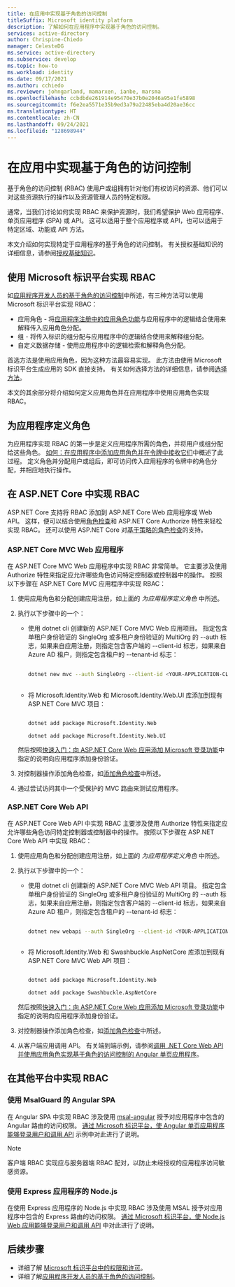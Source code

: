 ```yaml
---
title: 在应用中实现基于角色的访问控制
titleSuffix: Microsoft identity platform
description: 了解如何在应用程序中实现基于角色的访问控制。
services: active-directory
author: Chrispine-Chiedo
manager: CelesteDG
ms.service: active-directory
ms.subservice: develop
ms.topic: how-to
ms.workload: identity
ms.date: 09/17/2021
ms.author: cchiedo
ms.reviewer: johngarland, mamarxen, ianbe, marsma
ms.openlocfilehash: ccbdbde261914e95470e37b0e2046a95e1fe5898
ms.sourcegitcommit: f6e2ea5571e35b9ed3a79a22485eba4d20ae36cc
ms.translationtype: HT
ms.contentlocale: zh-CN
ms.lasthandoff: 09/24/2021
ms.locfileid: "128698944"
---
```

# <a name="implement-role-based-access-control-in-apps"></a>在应用中实现基于角色的访问控制

基于角色的访问控制 (RBAC) 使用户或组拥有针对他们有权访问的资源、他们可以对这些资源执行的操作以及资源管理人员的特定权限。

通常，当我们讨论如何实现 RBAC 来保护资源时，我们希望保护 Web 应用程序、单页应用程序 (SPA) 或 API。  这可以适用于整个应用程序或 API，也可以适用于特定区域、功能或 API 方法。

本文介绍如何实现特定于应用程序的基于角色的访问控制。  有关授权基础知识的详细信息，请参阅[授权基础知识](./authorization-basics.md)。

## <a name="implementing-rbac-using-the-microsoft-identity-platform"></a>使用 Microsoft 标识平台实现 RBAC

如[应用程序开发人员的基于角色的访问控制](./custom-rbac-for-developers.md)中所述，有三种方法可以使用 Microsoft 标识平台实现 RBAC：

- 应用角色 - 将[应用程序注册中的应用角色功能](./howto-add-app-roles-in-azure-ad-apps.md#declare-roles-for-an-application)与应用程序中的逻辑结合使用来解释传入应用角色分配。
- 组 - 将传入标识的组分配与应用程序中的逻辑结合使用来解释组分配。 
- 自定义数据存储 - 使用应用程序中的逻辑检索和解释角色分配。

首选方法是使用应用角色，因为这种方法最容易实现。 此方法由使用 Microsoft 标识平台生成应用的 SDK 直接支持。 有关如何选择方法的详细信息，请参阅[选择方法](./custom-rbac-for-developers.md#choosing-an-approach)。

本文的其余部分将介绍如何定义应用角色并在应用程序中使用应用角色实现 RBAC。

## <a name="defining-roles-for-your-application"></a>为应用程序定义角色

为应用程序实现 RBAC 的第一步是定义应用程序所需的角色，并将用户或组分配给这些角色。  [如何：在应用程序中添加应用角色并在令牌中接收它们](./howto-add-app-roles-in-azure-ad-apps.md)中概述了此过程。 定义角色并分配用户或组后，即可访问传入应用程序的令牌中的角色分配，并相应地执行操作。

## <a name="implementing-rbac-in-aspnet-core"></a>在 ASP.NET Core 中实现 RBAC 

ASP.NET Core 支持将 RBAC 添加到 ASP.NET Core Web 应用程序或 Web API。  这样，便可以结合使用[角色检查](/aspnet/core/security/authorization/roles?view=aspnetcore-5.0&preserve-view=true#adding-role-checks)和 ASP.NET Core Authorize 特性来轻松实现 RBAC。 还可以使用 ASP.NET Core 对[基于策略的角色检查](/aspnet/core/security/authorization/roles?view=aspnetcore-5.0&preserve-view=true#policy-based-role-checks)的支持。

### <a name="aspnet-core-mvc-web-application"></a>ASP.NET Core MVC Web 应用程序 

在 ASP.NET Core MVC Web 应用程序中实现 RBAC 非常简单。  它主要涉及使用 Authorize 特性来指定应允许哪些角色访问特定控制器或控制器中的操作。 按照以下步骤在 ASP.NET Core MVC 应用程序中实现 RBAC：
1. 使用应用角色和分配创建应用注册，如上面的 *为应用程序定义角色* 中所述。
1. 执行以下步骤中的一个：
    - 使用 dotnet cli 创建新的 ASP.NET Core MVC Web 应用项目。  指定包含单租户身份验证的 SingleOrg 或多租户身份验证的 MultiOrg 的 --auth 标志，如果来自应用注册，则指定包含客户端的 --client-id 标志，如果来自 Azure AD 租户，则指定包含租户的 --tenant-id 标志：
 
      ```bash 
    
      dotnet new mvc --auth SingleOrg --client-id <YOUR-APPLICATION-CLIENT-ID> --tenant-id <YOUR-TENANT-ID>  
    
      ```
      
    - 将 Microsoft.Identity.Web 和 Microsoft.Identity.Web.UI 库添加到现有 ASP.NET Core MVC 项目：
 
      ```bash 

      dotnet add package Microsoft.Identity.Web 

      dotnet add package Microsoft.Identity.Web.UI 

      ```

   然后按照[快速入门：向 ASP.NET Core Web 应用添加 Microsoft 登录功能](./quickstart-v2-aspnet-core-webapp.md?view=aspnetcore-5.0&preserve-view=true)中指定的说明向应用程序添加身份验证。
1. 对控制器操作添加角色检查，如[添加角色检查](/aspnet/core/security/authorization/roles?view=aspnetcore-5.0&preserve-view=true#adding-role-checks)中所述。
1. 通过尝试访问其中一个受保护的 MVC 路由来测试应用程序。

### <a name="aspnet-core-web-api"></a>ASP.NET Core Web API

在 ASP.NET Core Web API 中实现 RBAC 主要涉及使用 Authorize 特性来指定应允许哪些角色访问特定控制器或控制器中的操作。 按照以下步骤在 ASP.NET Core Web API 中实现 RBAC：
1. 使用应用角色和分配创建应用注册，如上面的 *为应用程序定义角色* 中所述。
1. 执行以下步骤中的一个：
    - 使用 dotnet cli 创建新的 ASP.NET Core MVC Web API 项目。  指定包含单租户身份验证的 SingleOrg 或多租户身份验证的 MultiOrg 的 --auth 标志，如果来自应用注册，则指定包含客户端的 --client-id 标志，如果来自 Azure AD 租户，则指定包含租户的 --tenant-id 标志：

      ```bash 
    
      dotnet new webapi --auth SingleOrg --client-id <YOUR-APPLICATION-CLIENT-ID> --tenant-id <YOUR-TENANT-ID> 
    
      ```

    - 将 Microsoft.Identity.Web 和 Swashbuckle.AspNetCore 库添加到现有 ASP.NET Core MVC Web API 项目：
      
      ```bash 

      dotnet add package Microsoft.Identity.Web 

      dotnet add package Swashbuckle.AspNetCore 

      ```
    
   然后按照[快速入门：向 ASP.NET Core Web 应用添加 Microsoft 登录功能](./quickstart-v2-aspnet-core-webapp.md?view=aspnetcore-5.0&preserve-view=true)中指定的说明向应用程序添加身份验证。
1. 对控制器操作添加角色检查，如[添加角色检查](/aspnet/core/security/authorization/roles?view=aspnetcore-5.0&preserve-view=true#adding-role-checks)中所述。
1. 从客户端应用调用 API。  有关端到端示例，请参阅[调用 .NET Core Web API 并使用应用角色实现基于角色的访问控制的 Angular 单页应用程序](https://github.com/Azure-Samples/ms-identity-javascript-angular-tutorial/tree/main/5-AccessControl/1-call-api-roles)。


## <a name="implementing-rbac-in-other-platforms"></a>在其他平台中实现 RBAC

### <a name="angular-spa-using-msalguard"></a>使用 MsalGuard 的 Angular SPA
在 Angular SPA 中实现 RBAC 涉及使用 [msal-angular](https://www.npmjs.com/package/@azure/msal-angular) 授予对应用程序中包含的 Angular 路由的访问权限。  [通过 Microsoft 标识平台，使 Angular 单页应用程序能够登录用户和调用 API](https://github.com/Azure-Samples/ms-identity-javascript-angular-tutorial#chapter-5-control-access-to-your-protected-api-using-app-roles-and-security-groups) 示例中对此进行了说明。

> [!NOTE]
> 客户端 RBAC 实现应与服务器端 RBAC 配对，以防止未经授权的应用程序访问敏感资源。

### <a name="nodejs-with-express-application"></a>使用 Express 应用程序的 Node.js
在使用 Express 应用程序的 Node.js 中实现 RBAC 涉及使用 MSAL 授予对应用程序中包含的 Express 路由的访问权限。  [通过 Microsoft 标识平台，使 Node.js Web 应用能够登录用户和调用 API](https://github.com/Azure-Samples/ms-identity-javascript-nodejs-tutorial#chapter-4-control-access-to-your-app-using-app-roles-and-security-groups) 中对此进行了说明。

## <a name="next-steps"></a>后续步骤

- 详细了解 [Microsoft 标识平台中的权限和许可](./v2-permissions-and-consent.md)。
- 详细了解[应用程序开发人员的基于角色的访问控制](./custom-rbac-for-developers.md)。

